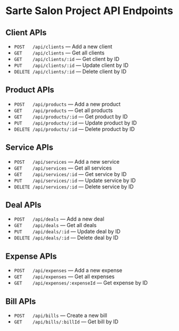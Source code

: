 # Sarte Salon Project API Endpoints

## Client APIs
- `POST   /api/clients` — Add a new client
- `GET    /api/clients` — Get all clients
- `GET    /api/clients/:id` — Get client by ID
- `PUT    /api/clients/:id` — Update client by ID
- `DELETE /api/clients/:id` — Delete client by ID

## Product APIs
- `POST   /api/products` — Add a new product
- `GET    /api/products` — Get all products
- `GET    /api/products/:id` — Get product by ID
- `PUT    /api/products/:id` — Update product by ID
- `DELETE /api/products/:id` — Delete product by ID

## Service APIs
- `POST   /api/services` — Add a new service
- `GET    /api/services` — Get all services
- `GET    /api/services/:id` — Get service by ID
- `PUT    /api/services/:id` — Update service by ID
- `DELETE /api/services/:id` — Delete service by ID

## Deal APIs
- `POST   /api/deals` — Add a new deal
- `GET    /api/deals` — Get all deals
- `PUT    /api/deals/:id` — Update deal by ID
- `DELETE /api/deals/:id` — Delete deal by ID

## Expense APIs
- `POST   /api/expenses` — Add a new expense
- `GET    /api/expenses` — Get all expenses
- `GET    /api/expenses/:expenseId` — Get expense by ID

## Bill APIs
- `POST   /api/bills` — Create a new bill
- `GET    /api/bills/:billId` — Get bill by ID
